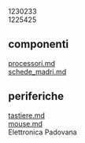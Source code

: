 1230233 \
1225425 
## componenti
[processori.md](componenti/processori.md) \
[schede_madri.md](componenti/schede_madri.md)
## periferiche
[tastiere.md](periferiche/tastiere.md) \
[mouse.md](periferiche/mouse.md) \
Elettronica Padovana
